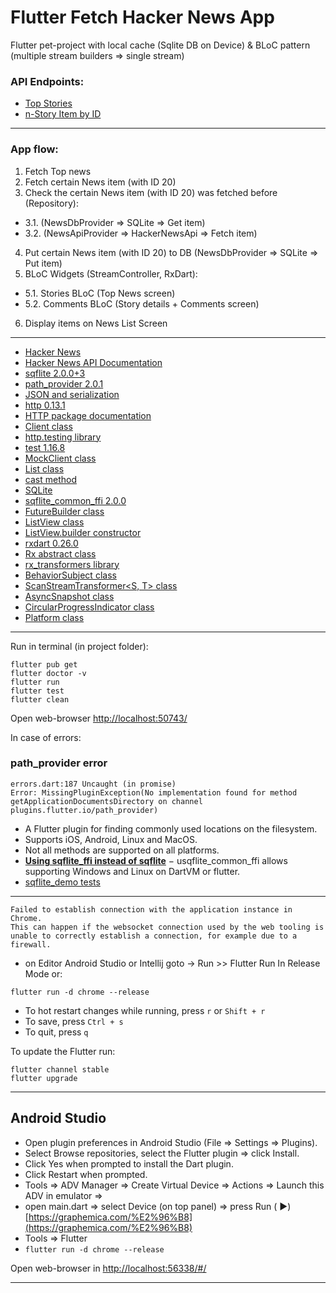 # Flutter Fetch Hacker News App

Flutter pet-project with local cache (Sqlite DB on Device) & BLoC pattern (multiple stream builders => single stream)

### API Endpoints:

* [Top Stories](https://hacker-news.firebaseio.com/v0/topstories.json)
* [n-Story Item by ID](https://hacker-news.firebaseio.com/v0/item/26690126.json)

 --------

### App flow:

1. Fetch Top news
2. Fetch certain News item (with ID 20)
3. Check the certain News item (with ID 20) was fetched before (Repository):

- 3.1. (NewsDbProvider => SQLite => Get item)
- 3.2. (NewsApiProvider => HackerNewsApi => Fetch item)

4. Put certain News item (with ID 20) to DB (NewsDbProvider => SQLite => Put item)
5. BLoC Widgets (StreamController, RxDart):

- 5.1. Stories BLoC (Top News screen)
- 5.2. Comments BLoC (Story details + Comments screen)

6. Display items on News List Screen

 --------

* [Hacker News](https://news.ycombinator.com/)
* [Hacker News API Documentation](https://github.com/hackernews/api)
* [sqflite 2.0.0+3](https://pub.dev/packages/sqflite)
* [path_provider 2.0.1](https://pub.dev/packages/path_provider)
* [JSON and serialization](https://flutter.dev/docs/development/data-and-backend/json)
* [http 0.13.1](https://pub.dev/packages/http)
* [HTTP package documentation](https://pub.dev/documentation/http/latest/)
* [Client class](https://pub.dev/documentation/http/latest/http/Client-class.html)
* [http.testing library](https://pub.dev/documentation/http/latest/http.testing/http.testing-library.html)
* [test 1.16.8](https://pub.dev/packages/test)
* [MockClient class](https://pub.dev/documentation/http/latest/http.testing/MockClient-class.html)
* [List<E> class](https://api.flutter.dev/flutter/dart-core/List-class.html)
* [cast<R> method](https://api.flutter.dev/flutter/dart-core/List/cast.html)
* [SQLite](https://sqlite.org/docs.html)
* [sqflite_common_ffi 2.0.0](https://pub.dev/packages/sqflite_common_ffi)
* [FutureBuilder<T> class](https://api.flutter.dev/flutter/widgets/FutureBuilder-class.html)
* [ListView class](https://api.flutter.dev/flutter/widgets/ListView-class.html)
* [ListView.builder constructor](https://api.flutter.dev/flutter/widgets/ListView/ListView.builder.html)
* [rxdart 0.26.0](https://pub.dev/packages/rxdart)
* [Rx abstract class](https://pub.dev/documentation/rxdart/latest/rx/Rx-class.html)
* [rx_transformers library](https://pub.dev/documentation/rxdart/latest/rx_transformers/rx_transformers-library.html)
* [BehaviorSubject<T> class](https://pub.dev/documentation/rxdart/latest/rx/BehaviorSubject-class.html)
* [ScanStreamTransformer<S, T> class](https://pub.dev/documentation/rxdart/latest/rx/ScanStreamTransformer-class.html)
* [AsyncSnapshot<T> class](https://api.flutter.dev/flutter/widgets/AsyncSnapshot-class.html)
* [CircularProgressIndicator class](https://api.flutter.dev/flutter/material/CircularProgressIndicator-class.html)
* [Platform class](https://api.dart.dev/stable/2.12.2/dart-io/Platform-class.html)

 --------


Run in terminal (in project folder):

``` 
flutter pub get
flutter doctor -v
flutter run
flutter test
flutter clean
```

Open web-browser [http://localhost:50743/](http://localhost:50743/)

In case of errors:

### path_provider error

``` 
errors.dart:187 Uncaught (in promise) 
Error: MissingPluginException(No implementation found for method 
getApplicationDocumentsDirectory on channel plugins.flutter.io/path_provider)
```

- A Flutter plugin for finding commonly used locations on the filesystem.
- Supports iOS, Android, Linux and MacOS.
- Not all methods are supported on all platforms.
- **[Using sqflite_ffi instead of sqflite](https://github.com/tekartik/sqflite/blob/master/sqflite_common_ffi/doc/using_ffi_instead_of_sqflite.md)**
  − usqflite_common_ffi allows supporting Windows and Linux on DartVM or flutter.
- [sqflite_demo tests](https://github.com/maxgdev/sqflite_demo)  

------

``` 
Failed to establish connection with the application instance in Chrome.
This can happen if the websocket connection used by the web tooling is unable to correctly establish a connection, for example due to a firewall.
```

- on Editor Android Studio or Intellij goto -> Run >> Flutter Run In Release Mode or:

``` 
flutter run -d chrome --release
```

- To hot restart changes while running, press ```r``` or ```Shift + r```
- To save, press ```Ctrl + s```
- To quit, press ```q```

To update the Flutter run:

``` 
flutter channel stable
flutter upgrade 
```

------

## Android Studio

- Open plugin preferences in Android Studio (File => Settings => Plugins).
- Select Browse repositories, select the Flutter plugin => click Install.
- Click Yes when prompted to install the Dart plugin.
- Click Restart when prompted.
- Tools => ADV Manager => Create Virtual Device => Actions => Launch this ADV in emulator =>
- open main.dart => select Device (on top panel) => press Run (
  &#9658;) [https://graphemica.com/%E2%96%B8](https://graphemica.com/%E2%96%B8)
- Tools => Flutter
- ```flutter run -d chrome --release```

Open web-browser in [http://localhost:56338/#/](http://localhost:56338/#/)

------